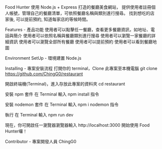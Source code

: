 Food Hunter
使用 Node.js + Express 打造的餐廳美食網站，
提供使用者註冊個人帳號，管理自己的餐廳清單，可依照餐廳名稱與類別進行搜尋。
找到想吃的店家後, 可以提前預約, 知道每家店的等候時間。

Features - 產品功能
使用者可以點擊任一餐廳，查看更多餐廳資訊，如地址、電話與簡介
使用者可以依照名稱與餐廳類別進行搜尋
使用者可以瀏覽一家餐廳的詳細資訊
使用者可以瀏覽全部所有餐廳
使用者可以提前預約
使用者可以看到餐廳地圖

Environment SetUp - 環境建置
Node.js

Installing - 專案安裝流程
打開你的 terminal，Clone 此專案至本機電腦
git clone https://github.com/ChingG0/restaurant

開啟終端機(Terminal)，進入存放此專案的資料夾
cd restaurant

安裝 npm 套件
在 Terminal 輸入 npm install 指令

安裝 nodemon 套件
在 Terminal 輸入 npm i nodemon 指令

執行
在 Terminal 輸入 npm run dev 

現在，你可開啟任一瀏覽器瀏覽器輸入 http://localhost:3000 開始使用 Food Hunter囉！

Contributor - 專案開發人員
ChingG0